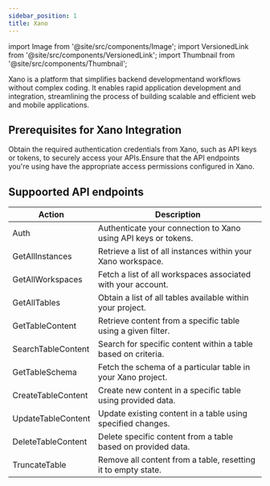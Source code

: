 ```yaml
---
sidebar_position: 1
title: Xano
---
```

import Image from '@site/src/components/Image';
import VersionedLink from '@site/src/components/VersionedLink';
import Thumbnail from '@site/src/components/Thumbnail';



Xano is a platform that simplifies backend developmentand workflows without complex coding. It enables rapid application development and integration, streamlining the process of building scalable and efficient web and mobile applications.

## Prerequisites for Xano Integration

Obtain the required authentication credentials from Xano, such as API keys or tokens, to securely access your APIs.Ensure that the API endpoints you're using have the appropriate access permissions configured in Xano.

<figure>
  <Thumbnail src="/img/reference/connectors/xano/details.png" alt="Xano Fields" />
</figure>


## Suppoorted API endpoints

| Action               | Description                                                  |
|----------------------|--------------------------------------------------------------|
| Auth                 | Authenticate your connection to Xano using API keys or tokens.|
| GetAllInstances      | Retrieve a list of all instances within your Xano workspace.|
| GetAllWorkspaces     | Fetch a list of all workspaces associated with your account. |
| GetAllTables         | Obtain a list of all tables available within your project.  |
| GetTableContent      | Retrieve content from a specific table using a given filter. |
| SearchTableContent   | Search for specific content within a table based on criteria.|
| GetTableSchema       | Fetch the schema of a particular table in your Xano project.|
| CreateTableContent   | Create new content in a specific table using provided data.  |
| UpdateTableContent   | Update existing content in a table using specified changes.  |
| DeleteTableContent   | Delete specific content from a table based on provided data. |
| TruncateTable        | Remove all content from a table, resetting it to empty state.|

